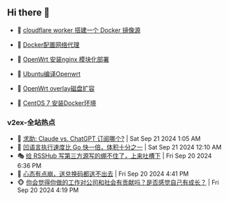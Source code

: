 ## Hi there 👋

<!--
**dkyg666/dkyg666** is a ✨ _special_ ✨ repository because its `README.md` (this file) appears on your GitHub profile.

Here are some ideas to get you started:

- 🔭 I’m currently working on ...
- 🌱 I’m currently learning ...
- 👯 I’m looking to collaborate on ...
- 🤔 I’m looking for help with ...
- 💬 Ask me about ...
- 📫 How to reach me: ...
- 😄 Pronouns: ...
- ⚡ Fun fact: ...
-->

<!-- BLOG-POST-LIST:START -->
- 🦩 [cloudflare worker 搭建一个 Docker 镜像源](http://blog.1996099.xyz/archives/cloudflare-worker-da-jian-yi-ge-docker-jing-xiang-zhan) 

- 🚦 [Docker配置网络代理](http://blog.1996099.xyz/archives/dockerpei-zhi-wang-luo-dai-li) 

- 🫶 [OpenWrt 安装nginx 模块化部署](http://blog.1996099.xyz/archives/openwrt-an-zhuang-nginx-mo-kuai-hua-bu-shu) 

- 🦄 [Ubuntu编译Openwrt](http://blog.1996099.xyz/archives/ubuntuzi-bian-yi-openwrt) 

- 🐻 [OpenWrt overlay磁盘扩容](http://blog.1996099.xyz/archives/openwrt-overlay) 

- 🤖 [CentOS 7 安装Docker环境](http://blog.1996099.xyz/archives/centos-docker) 
<!-- BLOG-POST-LIST:END -->

### v2ex-全站热点
<!-- v2ex:START -->
- 🥸 [求助: Claude vs. ChatGPT 订阅哪个?](https://www.v2ex.com/t/1074538#reply2) | Sat Sep 21 2024 1:05 AM
- 🤗 [凹语言执行速度比 Go 快一倍，体积十分之一](https://www.v2ex.com/t/1074530#reply2) | Sat Sep 21 2024 12:10 AM
- 🎭 [给 RSSHub 写第三方源写的绷不住了，上来吐槽下](https://www.v2ex.com/t/1074522#reply3) | Fri Sep 20 2024 6:36 PM
- 🥷 [心态有点崩，送兑换码都送不出去](https://www.v2ex.com/t/1074517#reply30) | Fri Sep 20 2024 4:41 PM
- 🐵 [你会觉得你做的工作对公司和社会有贡献吗？是否感觉自己有成长？](https://www.v2ex.com/t/1074515#reply4) | Fri Sep 20 2024 4:19 PM<!-- v2ex:END -->

